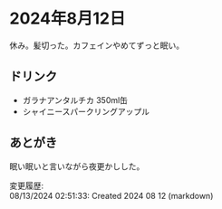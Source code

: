 # 2024年8月12日

休み。髪切った。カフェインやめてずっと眠い。

## ドリンク

- ガラナアンタルチカ 350ml缶
- シャイニースパークリングアップル

## あとがき

眠い眠いと言いながら夜更かしした。

変更履歴:  
08/13/2024 02:51:33: Created 2024 08 12 (markdown)  
